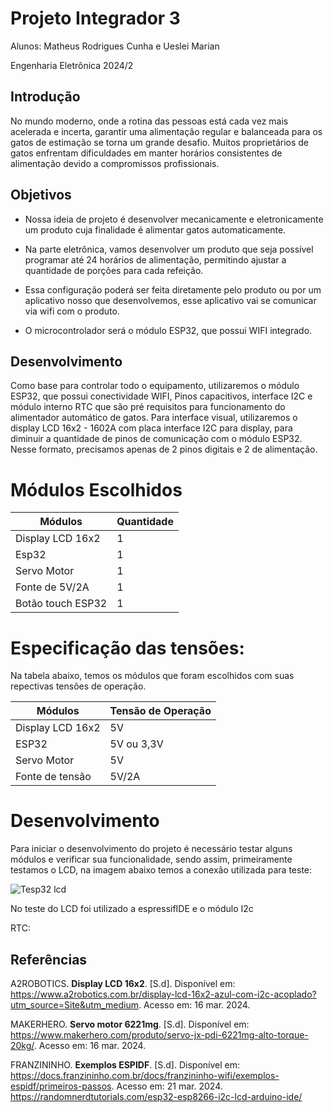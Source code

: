 # Projeto Integrador 3
Alunos: Matheus Rodrigues Cunha e Ueslei Marian 

Engenharia Eletrônica 2024/2
## Introdução

No mundo moderno, onde a rotina das pessoas está cada vez mais acelerada e incerta, garantir uma alimentação regular e balanceada para os gatos de estimação se torna um grande desafio. 
Muitos proprietários de gatos enfrentam dificuldades em manter horários consistentes de alimentação devido a compromissos profissionais. 

## Objetivos

- Nossa ideia de projeto é desenvolver mecanicamente e eletronicamente um produto cuja finalidade é alimentar gatos automaticamente.
* Na parte eletrônica, vamos desenvolver um produto que seja possível programar até 24 horários de alimentação, permitindo ajustar a quantidade de porções para cada refeição.
+ Essa configuração poderá ser feita diretamente pelo produto ou por um aplicativo nosso que desenvolvemos, esse aplicativo vai se comunicar via wifi com o produto.
- O microcontrolador será o módulo ESP32, que possui WIFI integrado. 

## Desenvolvimento

Como base para controlar todo o equipamento, utilizaremos o módulo ESP32, que possui conectividade WIFI, Pinos capacitivos, interface I2C e módulo interno RTC que são pré requisitos 
para funcionamento do alimentador automático de gatos.
Para interface visual, utilizaremos o display LCD 16x2 - 1602A com placa interface I2C para display, para diminuir a quantidade de pinos de comunicação com o módulo ESP32. 
Nesse formato, precisamos apenas de 2 pinos digitais e 2 de alimentação.

# Módulos Escolhidos

|    Módulos       |  Quantidade   |
| -------------    | ------------- |    
| Display LCD 16x2 |       1       |
|     Esp32        |       1       |
|  Servo Motor     |       1       |
| Fonte de 5V/2A   |       1       |
|Botão touch ESP32 |       1       |


# Especificação das tensões: 

Na tabela abaixo, temos os módulos que foram escolhidos com suas repectivas tensões de operação.

|    Módulos       |     Tensão de Operação    |
| -------------    | ------------- |      
| Display LCD 16x2 |      5V       |
|     ESP32        |   5V ou 3,3V  |
|  Servo Motor     |       5V      |
| Fonte de tensão   |     5V/2A    |

# Desenvolvimento

Para iniciar o desenvolvimento do projeto é necessário testar alguns módulos e verificar sua funcionalidade, sendo assim, primeiramente 
testamos o LCD, na imagem abaixo temos a conexão utilizada para teste:

![Tesp32 lcd](https://i0.wp.com/randomnerdtutorials.com/wp-content/uploads/2018/07/esp32_LCD_bb.png?resize=768%2C382&quality=100&strip=all&ssl=1)

No teste do LCD foi utilizado a espressifIDE e o módulo I2c

RTC:

## Referências

A2ROBOTICS. **Display LCD 16x2**. [S.d]. Disponível em:
https://www.a2robotics.com.br/display-lcd-16x2-azul-com-i2c-acoplado?utm_source=Site&utm_medium. Acesso em: 16 mar. 2024.

MAKERHERO. **Servo motor 6221mg**. [S.d]. Disponível em:
https://www.makerhero.com/produto/servo-jx-pdi-6221mg-alto-torque-20kg/. Acesso em: 16 mar. 2024.

FRANZININHO. **Exemplos ESPIDF**. [S.d]. Disponível em:
https://docs.franzininho.com.br/docs/franzininho-wifi/exemplos-espidf/primeiros-passos. Acesso em: 21 mar. 2024.
https://randomnerdtutorials.com/esp32-esp8266-i2c-lcd-arduino-ide/
